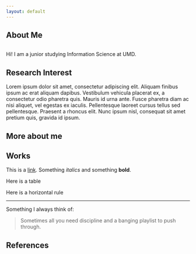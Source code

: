 ```yaml
---
layout: default
---
```


## About Me

<img class="profile-picture" src=" ">

Hi! I am a junior studying Information Science at UMD. 



## Research Interest

Lorem ipsum dolor sit amet, consectetur adipiscing elit. Aliquam finibus ipsum ac erat aliquam dapibus. Vestibulum vehicula placerat ex, a consectetur odio pharetra quis. Mauris id urna ante. Fusce pharetra diam ac nisi aliquet, vel egestas ex iaculis. Pellentesque laoreet cursus tellus sed pellentesque. Praesent a rhoncus elit. Nunc ipsum nisl, consequat sit amet pretium quis, gravida id ipsum.

## More about me


## Works

This is a [link](http://google.com). Something *italics* and something **bold**.

Here is a table


Here is a horizontal rule

---

Something I always think of: 

> Sometimes all you need discipline and a banging playlist to push through. 

## References
